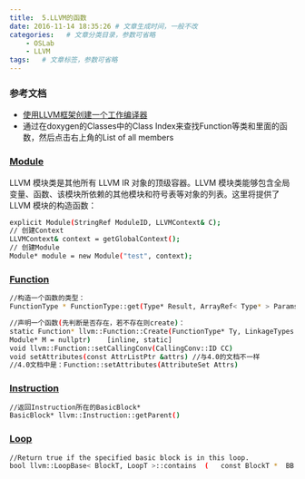 ```yaml
---
title:  5.LLVM的函数
date: 2016-11-14 18:35:26 # 文章生成时间，一般不改
categories:   # 文章分类目录，参数可省略
    - OSLab
    - LLVM
tags:   # 文章标签，参数可省略
---
```


### 参考文档

* [使用LLVM框架创建一个工作编译器](http://www.ibm.com/developerworks/cn/opensource/os-createcompilerllvm1/)
* 通过在doxygen的Classes中的Class Index来查找Function等类和里面的函数，然后点击右上角的List of all members

<!--more-->
### [Module](http://llvm.org/doxygen/classllvm_1_1Module-members.html)

LLVM 模块类是其他所有 LLVM IR 对象的顶级容器。LLVM 模块类能够包含全局变量、函数、该模块所依赖的其他模块和符号表等对象的列表。这里将提供了 LLVM 模块的构造函数：
```bash
explicit Module(StringRef ModuleID, LLVMContext& C);
// 创建Context
LLVMContext& context = getGlobalContext();
// 创建Module
Module* module = new Module("test", context);
```

### [Function](http://llvm.org/doxygen/classllvm_1_1Function-members.html)
```bash
//构造一个函数的类型：
FunctionType * FunctionType::get(Type* Result, ArrayRef< Type* > Params, bool isVarArg)	[static]

//声明一个函数(先判断是否存在，若不存在则create)：
static Function* llvm::Function::Create(FunctionType* Ty, LinkageTypes 	Linkage, const Twine& N = "",
Module* M = nullptr)	[inline, static]
void llvm::Function::setCallingConv(CallingConv::ID CC)
void setAttributes(const AttrListPtr &attrs) //与4.0的文档不一样
//4.0文档中是：Function::setAttributes(AttributeSet Attrs)
```

### [Instruction](http://llvm.org/doxygen/classllvm_1_1Instruction-members.html)

```bash
//返回Instruction所在的BasicBlock*
BasicBlock* llvm::Instruction::getParent()
```

### [Loop](http://llvm.org/doxygen/classllvm_1_1Loop-members.html)
```bash
//Return true if the specified basic block is in this loop.
bool llvm::LoopBase< BlockT, LoopT >::contains	(	const BlockT * 	BB	)	const
```




